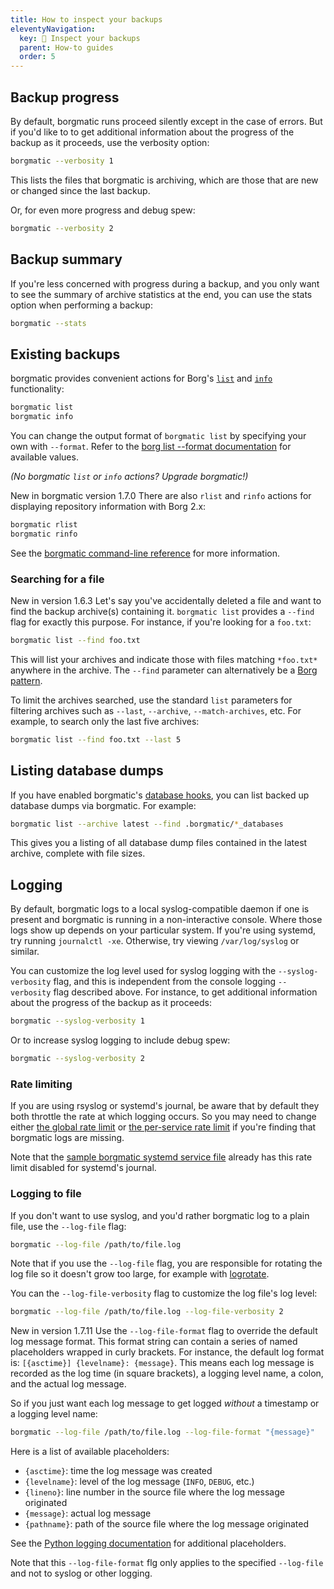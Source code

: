 ```yaml
---
title: How to inspect your backups
eleventyNavigation:
  key: 🔎 Inspect your backups
  parent: How-to guides
  order: 5
---
```

## Backup progress

By default, borgmatic runs proceed silently except in the case of errors. But
if you'd like to to get additional information about the progress of the
backup as it proceeds, use the verbosity option:

```bash
borgmatic --verbosity 1
```

This lists the files that borgmatic is archiving, which are those that are new
or changed since the last backup.

Or, for even more progress and debug spew:

```bash
borgmatic --verbosity 2
```

## Backup summary

If you're less concerned with progress during a backup, and you only want to
see the summary of archive statistics at the end, you can use the stats
option when performing a backup:

```bash
borgmatic --stats
```

## Existing backups

borgmatic provides convenient actions for Borg's
[`list`](https://borgbackup.readthedocs.io/en/stable/usage/list.html) and
[`info`](https://borgbackup.readthedocs.io/en/stable/usage/info.html)
functionality:

```bash
borgmatic list
borgmatic info
```

You can change the output format of `borgmatic list` by specifying your own
with `--format`. Refer to the [borg list --format
documentation](https://borgbackup.readthedocs.io/en/stable/usage/list.html#the-format-specifier-syntax)
for available values.

*(No borgmatic `list` or `info` actions? Upgrade borgmatic!)*

<span class="minilink minilink-addedin">New in borgmatic version 1.7.0</span>
There are also `rlist` and `rinfo` actions for displaying repository
information with Borg 2.x:

```bash
borgmatic rlist
borgmatic rinfo
```

See the [borgmatic command-line
reference](https://torsion.org/borgmatic/docs/reference/command-line/) for
more information.


### Searching for a file

<span class="minilink minilink-addedin">New in version 1.6.3</span> Let's say
you've accidentally deleted a file and want to find the backup archive(s)
containing it. `borgmatic list` provides a `--find` flag for exactly this
purpose. For instance, if you're looking for a `foo.txt`:

```bash
borgmatic list --find foo.txt
```

This will list your archives and indicate those with files matching
`*foo.txt*` anywhere in the archive. The `--find` parameter can alternatively
be a [Borg
pattern](https://borgbackup.readthedocs.io/en/stable/usage/help.html#borg-patterns).

To limit the archives searched, use the standard `list` parameters for
filtering archives such as `--last`, `--archive`, `--match-archives`, etc. For
example, to search only the last five archives:

```bash
borgmatic list --find foo.txt --last 5
```

## Listing database dumps

If you have enabled borgmatic's [database
hooks](https://torsion.org/borgmatic/docs/how-to/backup-your-databases/), you
can list backed up database dumps via borgmatic. For example:

```bash 
borgmatic list --archive latest --find .borgmatic/*_databases
```

This gives you a listing of all database dump files contained in the latest
archive, complete with file sizes.


## Logging

By default, borgmatic logs to a local syslog-compatible daemon if one is
present and borgmatic is running in a non-interactive console. Where those
logs show up depends on your particular system. If you're using systemd, try
running `journalctl -xe`. Otherwise, try viewing `/var/log/syslog` or
similar.

You can customize the log level used for syslog logging with the
`--syslog-verbosity` flag, and this is independent from the console logging
`--verbosity` flag described above. For instance, to get additional
information about the progress of the backup as it proceeds:

```bash
borgmatic --syslog-verbosity 1
```

Or to increase syslog logging to include debug spew:

```bash
borgmatic --syslog-verbosity 2
```

### Rate limiting

If you are using rsyslog or systemd's journal, be aware that by default they
both throttle the rate at which logging occurs. So you may need to change
either [the global rate
limit](https://www.rootusers.com/how-to-change-log-rate-limiting-in-linux/) or
[the per-service rate
limit](https://www.freedesktop.org/software/systemd/man/journald.conf.html#RateLimitIntervalSec=)
if you're finding that borgmatic logs are missing.

Note that the [sample borgmatic systemd service
file](https://torsion.org/borgmatic/docs/how-to/set-up-backups/#systemd)
already has this rate limit disabled for systemd's journal.


### Logging to file

If you don't want to use syslog, and you'd rather borgmatic log to a plain
file, use the `--log-file` flag:

```bash
borgmatic --log-file /path/to/file.log
```

Note that if you use the `--log-file` flag, you are responsible for rotating
the log file so it doesn't grow too large, for example with
[logrotate](https://wiki.archlinux.org/index.php/Logrotate).

You can the `--log-file-verbosity` flag to customize the log file's log level:

```bash
borgmatic --log-file /path/to/file.log --log-file-verbosity 2
```

<span class="minilink minilink-addedin">New in version 1.7.11</span> Use the
`--log-file-format` flag to override the default log message format. This
format string can contain a series of named placeholders wrapped in curly
brackets. For instance, the default log format is: `[{asctime}] {levelname}:
{message}`. This means each log message is recorded as the log time (in square
brackets), a logging level name, a colon, and the actual log message.

So if you just want each log message to get logged *without* a timestamp or a
logging level name:

```bash
borgmatic --log-file /path/to/file.log --log-file-format "{message}"
```

Here is a list of available placeholders:

 * `{asctime}`: time the log message was created
 * `{levelname}`: level of the log message (`INFO`, `DEBUG`, etc.)
 * `{lineno}`: line number in the source file where the log message originated
 * `{message}`: actual log message
 * `{pathname}`: path of the source file where the log message originated

See the [Python logging
documentation](https://docs.python.org/3/library/logging.html#logrecord-attributes)
for additional placeholders.

Note that this `--log-file-format` flg only applies to the specified
`--log-file` and not to syslog or other logging.
